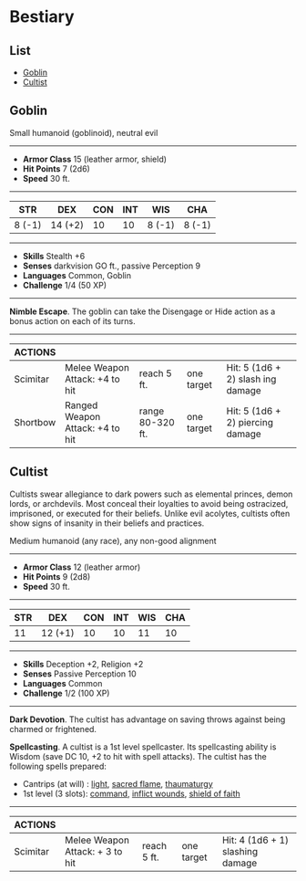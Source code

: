 # Bestiary

## List

* [Goblin](#goblin)
* [Cultist](#cultist)

## Goblin

Small humanoid (goblinoid), neutral evil

-----

* **Armor Class** 15 (leather armor, shield)
* **Hit Points** 7 (2d6)
* **Speed** 30 ft.

-----

| STR | DEX | CON | INT | WIS| CHA |
| ----- | ----- |  ----- | ----- | ----- | ----- |
| 8 (-1) | 14 (+2) | 10 | 10 | 8 (-1) | 8 (-1) |

-----

* **Skills** Stealth +6
* **Senses** darkvision GO ft., passive Perception 9
* **Languages** Common, Goblin
* **Challenge** 1/4 (50 XP)

-----

**Nimble Escape**. The goblin can take the Disengage or Hide
action as a bonus action on each of its turns.
	
-----

| ACTIONS | | | | |
| ----- | ----- |  ----- | ----- | ----- |
| Scimitar | Melee Weapon Attack: +4 to hit | reach 5 ft. | one target | Hit: 5 (1d6 + 2) slash ing damage |
| Shortbow | Ranged Weapon Attack: +4 to hit | range 80-320 ft. | one target | Hit: 5 (1d6 + 2) piercing damage |

## Cultist

Cultists swear allegiance to dark powers such as
elemental princes, demon lords, or archdevils. Most
conceal their loyalties to avoid being ostracized,
imprisoned, or executed for their beliefs. Unlike evil
acolytes, cultists often show signs of insanity in their
beliefs and practices.

Medium humanoid (any race), any non-good alignment

-----

* **Armor Class** 12 (leather armor)
* **Hit Points** 9 (2d8)
* **Speed** 30 ft.

-----

| STR | DEX | CON | INT | WIS| CHA |
| ----- | ----- |  ----- | ----- | ----- | ----- |
| 11  | 12 (+1) | 10 | 10 | 11 | 10 |

-----

* **Skills** Deception +2, Religion +2
* **Senses** Passive Perception 10
* **Languages** Common
* **Challenge** 1/2 (100 XP)

-----

**Dark Devotion**. The cultist has advantage on saving throws
against being charmed or frightened.

**Spellcasting**. A cultist is a 1st level spellcaster. Its spellcasting ability is Wisdom (save DC 10, +2 to hit with spell attacks). The cultist has the following spells prepared:

* Cantrips (at will) : [light](./spells.md#light), [sacred flame](./spells.md#sacred-flame), [thaumaturgy](./spells.md#thaumaturgy)
* 1st level (3 slots): [command](./spells.md#command), [inflict wounds](./spells.md#inflict-wounds), [shield of faith](./spells.md#shield-of-faith)
	
-----

| ACTIONS | | | | |
| ----- | ----- |  ----- | ----- | ----- |
| Scimitar | Melee Weapon Attack: +	3 to hit | reach 5 ft. | one target | Hit: 4 (1d6 + 1) slashing damage |
